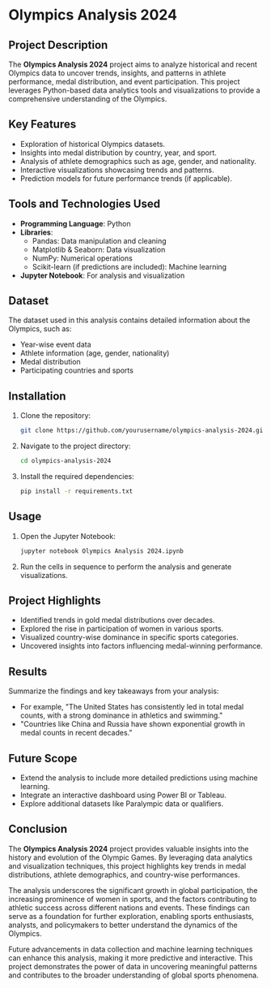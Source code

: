 # Olympics Analysis 2024

## Project Description
The **Olympics Analysis 2024** project aims to analyze historical and recent Olympics data to uncover trends, insights, and patterns in athlete performance, medal distribution, and event participation. This project leverages Python-based data analytics tools and visualizations to provide a comprehensive understanding of the Olympics.

## Key Features
- Exploration of historical Olympics datasets.
- Insights into medal distribution by country, year, and sport.
- Analysis of athlete demographics such as age, gender, and nationality.
- Interactive visualizations showcasing trends and patterns.
- Prediction models for future performance trends (if applicable).

## Tools and Technologies Used
- **Programming Language**: Python
- **Libraries**: 
  - Pandas: Data manipulation and cleaning
  - Matplotlib & Seaborn: Data visualization
  - NumPy: Numerical operations
  - Scikit-learn (if predictions are included): Machine learning
- **Jupyter Notebook**: For analysis and visualization

## Dataset
The dataset used in this analysis contains detailed information about the Olympics, such as:
- Year-wise event data
- Athlete information (age, gender, nationality)
- Medal distribution
- Participating countries and sports

## Installation
1. Clone the repository:
   ```bash
   git clone https://github.com/yourusername/olympics-analysis-2024.git
   ```
2. Navigate to the project directory:
   ```bash
   cd olympics-analysis-2024
   ```
3. Install the required dependencies:
   ```bash
   pip install -r requirements.txt
   ```

## Usage
1. Open the Jupyter Notebook:
   ```bash
   jupyter notebook Olympics Analysis 2024.ipynb
   ```
2. Run the cells in sequence to perform the analysis and generate visualizations.

## Project Highlights
- Identified trends in gold medal distributions over decades.
- Explored the rise in participation of women in various sports.
- Visualized country-wise dominance in specific sports categories.
- Uncovered insights into factors influencing medal-winning performance.

## Results
Summarize the findings and key takeaways from your analysis:
- For example, "The United States has consistently led in total medal counts, with a strong dominance in athletics and swimming."
- "Countries like China and Russia have shown exponential growth in medal counts in recent decades."

## Future Scope
- Extend the analysis to include more detailed predictions using machine learning.
- Integrate an interactive dashboard using Power BI or Tableau.
- Explore additional datasets like Paralympic data or qualifiers.

## Conclusion
The **Olympics Analysis 2024** project provides valuable insights into the history and evolution of the Olympic Games. By leveraging data analytics and visualization techniques, this project highlights key trends in medal distributions, athlete demographics, and country-wise performances. 

The analysis underscores the significant growth in global participation, the increasing prominence of women in sports, and the factors contributing to athletic success across different nations and events. These findings can serve as a foundation for further exploration, enabling sports enthusiasts, analysts, and policymakers to better understand the dynamics of the Olympics.

Future advancements in data collection and machine learning techniques can enhance this analysis, making it more predictive and interactive. This project demonstrates the power of data in uncovering meaningful patterns and contributes to the broader understanding of global sports phenomena.
